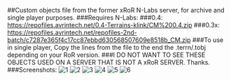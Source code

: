 ##Custom objects file from the former xRoR N-Labs server, for archive and single player purposes.
###Requires N-Labs: 
###0.4:  https://repofiles.avrintech.net/0.4-Terrains-klink/CM%200.4.zip
###0.3x: https://repofiles.avrintech.net/repofiles-2nd-batch/c7287e365f4c17cc87ebbd630568507609e8518b_CM.zip
###To use in single player, Copy the lines from the file to the end the .terrn/.tobj depending on your RoR version.
###I DO NOT WANT TO SEE THESE OBJECTS USED ON A SERVER THAT IS NOT A xRoR SERVER. Thanks.
###Screenshots:
![1](http://i.imgur.com/YTXhfny.jpg)
![2](http://i.imgur.com/6a00kew.jpg)
![3](http://i.imgur.com/PngDwQi.jpg)
![4](http://i.imgur.com/d7QwR7J.jpg)
![5](http://i.imgur.com/YHnWqlf.jpg)
![6](http://i.imgur.com/kprtLV5.jpg)